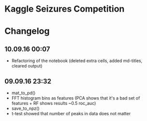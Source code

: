 # Kaggle Seizures Competition

# Changelog

## 10.09.16 00:07

* Refactoring of the notebook (deleted extra cells, added md-titles, cleared output)

## 09.09.16 23:32

* mat_to_pd()
* FFT histogram bins as features (PCA shows that it's a bad set of features + RF shows results ~0.5 roc_auc)
* save_to_npz()
* t-test showed that number of peaks in data does not matter 
